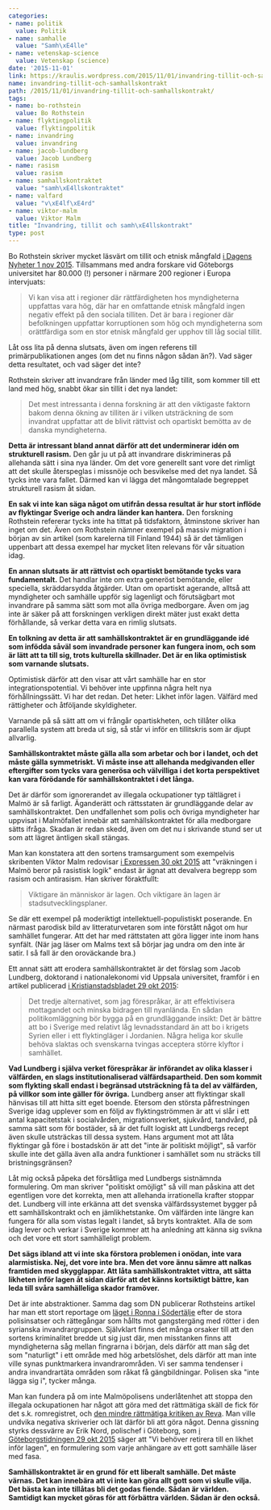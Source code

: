 ```yaml
---
categories:
- name: politik
  value: Politik
- name: samhalle
  value: "Samh\xE4lle"
- name: vetenskap-science
  value: Vetenskap (science)
date: '2015-11-01'
link: https://kraulis.wordpress.com/2015/11/01/invandring-tillit-och-samhallskontrakt/
name: invandring-tillit-och-samhallskontrakt
path: /2015/11/01/invandring-tillit-och-samhallskontrakt/
tags:
- name: bo-rothstein
  value: Bo Rothstein
- name: flyktingpolitik
  value: flyktingpolitik
- name: invandring
  value: invandring
- name: jacob-lundberg
  value: Jacob Lundberg
- name: rasism
  value: rasism
- name: samhallskontraktet
  value: "samh\xE4llskontraktet"
- name: valfard
  value: "v\xE4lf\xE4rd"
- name: viktor-malm
  value: Viktor Malm
title: "Invandring, tillit och samh\xE4llskontrakt"
type: post
---
```

Bo Rothstein skriver mycket läsvärt om tillit och etnisk mångfald [i Dagens Nyheter 1 nov 2015](http://www.dn.se/debatt/ett-tillitsfullt-samhalle-klarar-att-ha-stor-etnisk-mangfald/). Tillsammans med andra forskare vid Göteborgs universitet har 80.000 (!) personer i närmare 200 regioner i Europa intervjuats:

> Vi kan visa att i regioner där rättfärdigheten hos myndigheterna uppfattas vara hög, där har en omfattande etnisk mångfald ingen negativ effekt på den sociala tilliten. Det är bara i regioner där befolkningen uppfattar korruptionen som hög och myndigheterna som orättfärdiga som en stor etnisk mångfald ger upphov till låg social tillit.

Låt oss lita på denna slutsats, även om ingen referens till primärpublikationen anges (om det nu finns någon sådan än?). Vad säger detta resultatet, och vad säger det inte?



Rothstein skriver att invandrare från länder med låg tillit, som kommer till ett land med hög, snabbt ökar sin tillit i det nya landet:

> Det mest intressanta i denna forskning är att den viktigaste faktorn bakom denna ökning av tilliten är i vilken utsträckning de som invandrat uppfattar att de blivit rättvist och opartiskt bemötta av de danska myndigheterna.

**Detta är intressant bland annat därför att det underminerar idén om strukturell rasism.** Den går ju ut på att invandrare diskrimineras på allehanda sätt i sina nya länder. Om det vore generellt sant vore det rimligt att det skulle återspeglas i missnöje och besvikelse med det nya landet. Så tycks inte vara fallet. Därmed kan vi lägga det mångomtalade begreppet strukturell rasism åt sidan.

**En sak vi inte kan säga något om utifrån dessa resultat är hur stort inflöde av flyktingar Sverige och andra länder kan hantera.** Den forskning Rothstein refererar tycks inte ha tittat på tidsfaktorn, åtminstone skriver han inget om det. Även om Rothstein nämner exempel på massiv migration i början av sin artikel (som karelerna till Finland 1944) så är det tämligen uppenbart att dessa exempel har mycket liten relevans för vår situation idag.

**En annan slutsats är att rättvist och opartiskt bemötande tycks vara fundamentalt.** Det handlar inte om extra generöst bemötande, eller speciella, skräddarsydda åtgärder. Utan om opartiskt agerande, alltså att myndigheter och samhälle uppför sig lagenligt och förutsägbart mot invandrare på samma sätt som mot alla övriga medborgare. Även om jag inte är säker på att forskningen verkligen direkt mäter just exakt detta förhållande, så verkar detta vara en rimlig slutsats.

**En tolkning av detta är att samhällskontraktet är en grundläggande idé som infödda såväl som invandrade personer kan fungera inom, och som är lätt att ta till sig, trots kulturella skillnader. Det är en lika optimistisk som varnande slutsats.**

Optimistisk därför att den visar att vårt samhälle har en stor integrationspotential. Vi behöver inte uppfinna några helt nya förhållningssätt. Vi har det redan. Det heter: Likhet inför lagen. Välfärd med rättigheter och åtföljande skyldigheter.

Varnande på så sätt att om vi frångår opartiskheten, och tillåter olika parallella system att breda ut sig, så står vi inför en tillitskris som är djupt allvarlig.

**Samhällskontraktet måste gälla alla som arbetar och bor i landet, och det måste gälla symmetriskt. Vi måste inse att allehanda medgivanden eller eftergifter som tycks vara generösa och välvilliga i det korta perspektivet kan vara förödande för samhällskontraktet i det långa.**

Det är därför som ignorerandet av illegala ockupationer typ tältlägret i Malmö är så farligt. Äganderätt och rättsstaten är grundläggande delar av samhällskontraktet. Den undfallenhet som polis och övriga myndigheter har uppvisat i Malmöfallet innebär att samhällskontraktet för alla medborgare sätts ifråga. Skadan är redan skedd, även om det nu i skrivande stund ser ut som att lägret äntligen skall stängas.

Man kan konstatera att den sortens tramsargument som exempelvis skribenten Viktor Malm redovisar [i Expressen 30 okt 2015](http://www.expressen.se/kultur/vrakningen-i-malmo-ar-rasistisk-plundring/) att "vräkningen i Malmö beror på rasistisk logik" endast är ägnat att devalvera begrepp som rasism och antirasism. Han skriver föraktfullt:

> Viktigare än människor är lagen. Och viktigare än lagen är stadsutvecklingsplaner.

Se där ett exempel på moderiktigt intellektuell-populistiskt poserande. En närmast parodisk bild av litteraturvetaren som inte förstått något om hur samhället fungerar. Att det har med rättstaten att göra ligger inte inom hans synfält. (När jag läser om Malms text så börjar jag undra om den inte är satir. I så fall är den oroväckande bra.)

Ett annat sätt att erodera samhällskontraktet är det förslag som Jacob Lundberg, doktorand i nationalekonomi vid Uppsala universitet, framför i en artikel publicerad [i Kristianstadsbladet 29 okt 2015](http://www.kristianstadsbladet.se/ledare/jacob-lundberg-strama-at-bidragen-inte-invandringen/):

> Det tredje alternativet, som jag förespråkar, är att effektivisera mottagandet och minska bidragen till nyanlända. En sådan politikomläggning bör bygga på en grundläggande insikt: Det är bättre att bo i Sverige med relativt låg levnadsstandard än att bo i krigets Syrien eller i ett flyktingläger i Jordanien. Några heliga kor skulle behöva slaktas och svenskarna tvingas acceptera större klyftor i samhället.

**Vad Lundberg i själva verket förespråkar är införandet av olika klasser i välfärden, en slags institutionaliserad välfärdsapartheid. Den som kommit som flykting skall endast i begränsad utsträckning få ta del av välfärden, på villkor som inte gäller för övriga.** Lundberg anser att flyktingar skall hänvisas till att hitta sitt eget boende. Etersom den största påfrestningen Sverige idag upplever som en följd av flyktingströmmen är att vi slår i ett antal kapacitetstak i socialvården, migrationsverket, sjukvård, tandvård, på samma sätt som för bostäder, så är det fullt logiskt att Lundbergs recept även skulle utsträckas till dessa system. Hans argument mot att låta flyktingar gå före i bostadskön är att det "inte är politiskt möjligt", så varför skulle inte det gälla även alla andra funktioner i samhället som nu sträcks till bristningsgränsen?

Låt mig också påpeka det försåtliga med Lundbergs sistnämnda formulering. Om man skriver "politiskt omöjligt" så vill man påskina att det egentligen vore det korrekta, men att allehanda irrationella krafter stoppar det. Lundberg vill inte erkänna att det svenska välfärdssystemet bygger på ett samhällskontrakt och en jämlikhetstanke. Om välfärden inte längre kan fungera för alla som vistas legalt i landet, så bryts kontraktet. Alla de som idag lever och verkar i Sverige kommer att ha anledning att känna sig svikna och det vore ett stort samhälleligt problem.

**Det sägs ibland att vi inte ska förstora problemen i onödan, inte vara alarmistiska. Nej, det vore inte bra. Men det vore ännu sämre att nalkas framtiden med skygglappar. Att låta samhällskontraktet vittra, att sätta likheten inför lagen åt sidan därför att det känns kortsiktigt bättre, kan leda till svåra samhälleliga skador framöver.**

Det är inte abstraktioner. Samma dag som DN publicerar Rothsteins artikel har man ett stort reportage om [läget i Ronna i Södertälje](http://www.dn.se/nyheter/sodertalje-haller-andan-infor-polisens-retratt/) efter de stora polisinsatser och rättegångar som hållts mot gangstergäng med rötter i den syrianska invandrargruppen. Självklart finns det många orsaker till att den sortens kriminalitet bredde ut sig just där, men misstanken finns att myndigheterna såg mellan fingrarna i början, dels därför att man såg det som "naturligt" i ett område med hög arbetslöshet, dels därför att man inte ville synas punktmarkera invandrarområden. Vi ser samma tendenser i andra invandrartäta områden som råkat få gängbildningar. Polisen ska "inte lägga sig i", tycker många.

Man kan fundera på om inte Malmöpolisens underlåtenhet att stoppa den illegala ockupationen har något att göra med det rättmätiga skäll de fick för det s.k. romregistret, och [den mindre rättmätiga kritiken av Reva](/posts/). Man ville undvika negativa skriverier och lät därför bli att göra något. Denna gissning styrks dessvärre av Erik Nord, polischef i Göteborg, som [i Göteborgstidningen 29 okt 2015](http://www.expressen.se/gt/ledare/vi-behover-retirera-till-en-likhet-infor-lagen/) säger att "Vi behöver retirera till en likhet inför lagen", en formulering som varje anhängare av ett gott samhälle läser med fasa.

**Samhällskontraktet är en grund för ett liberalt samhälle. Det måste värnas. Det kan innebära att vi inte kan göra allt gott som vi skulle vilja. Det bästa kan inte tillåtas bli det godas fiende. Sådan är världen. Samtidigt kan mycket göras för att förbättra världen. Sådan är den också.**

